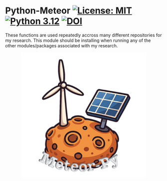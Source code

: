 # Python-Meteor [![License: MIT](https://img.shields.io/badge/License-MIT-yellow.svg)](https://opensource.org/licenses/MIT) [![Python 3.12](https://img.shields.io/badge/python-3.12-blue.svg)](https://www.python.org/downloads/release/python-3124/)  [![DOI](https://zenodo.org/badge/DOI/10.5281/zenodo.14678366.svg)](https://doi.org/10.5281/zenodo.14678366)
These functions are used repeatedly accross many different repositories for my research. This module should be installing when running any of the other modules/packages associated with my research.
<p align="center">
  <img src="png/meteor_logo.png" alt="Centered Image" width="400"/>
</p>



